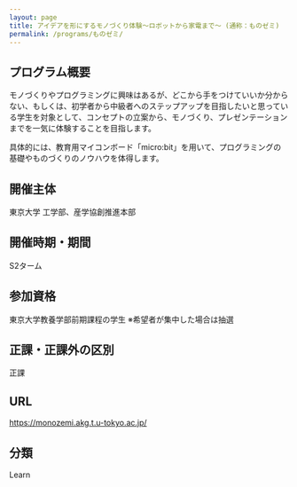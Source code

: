 ```yaml
---
layout: page
title: アイデアを形にするモノづくり体験〜ロボットから家電まで〜 (通称：ものゼミ)
permalink: /programs/ものゼミ/
---
```


<!-- # アイデアを形にするモノづくり体験〜ロボットから家電まで〜 (通称：ものゼミ) -->

## プログラム概要
モノづくりやプログラミングに興味はあるが、どこから手をつけていいか分からない、もしくは、初学者から中級者へのステップアップを目指したいと思っている学生を対象として、コンセプトの立案から、モノづくり、プレゼンテーションまでを一気に体験することを目指します。

具体的には、教育用マイコンボード「micro:bit」を用いて、プログラミングの基礎やものづくりのノウハウを体得します。


## 開催主体
東京大学 工学部、産学協創推進本部

## 開催時期・期間
S2ターム

## 参加資格
東京大学教養学部前期課程の学生
※希望者が集中した場合は抽選

## 正課・正課外の区別
正課

## URL
https://monozemi.akg.t.u-tokyo.ac.jp/

## 分類
Learn
